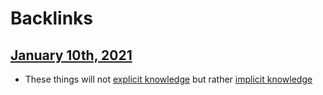 
# Backlinks
## [January 10th, 2021](<January 10th, 2021.md>)
- These things will not [explicit knowledge](<explicit knowledge.md>) but rather [implicit knowledge](<implicit knowledge.md>)

